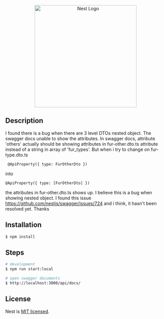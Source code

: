 <p align="center">
  <a href="http://nestjs.com/" target="blank"><img src="https://nestjs.com/img/logo_text.svg" width="320" alt="Nest Logo" /></a>
</p>

## Description

I found there is a bug when there are 3 level DTOs nested object. The swagger docs unable to show the attributes. In swagger docs, attribute 'others' actually should be showing attributes in fur-other.dto.ts attribute instead of a string in array of 'fur_types'. But when i try to change on fur-type.dto.ts

```
 @ApiProperty({ type: FurOtherDto })
```
into 
```
@ApiProperty({ type: [FurOtherDto] })
 ```
the attributes in fur-other.dto.ts shows up. I believe this is a bug when showing nested object. I found this issue https://github.com/nestjs/swagger/issues/724 and i think, it hasn't been resolved yet. Thanks 


## Installation

```bash
$ npm install
```

## Steps

```bash
# development
$ npm run start:local

# open swagger documents
$ http://localhost:3000/api/docs/
```

## License

Nest is [MIT licensed](LICENSE).
